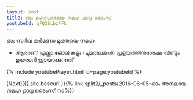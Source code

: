 ```yaml
---
layout: post
title: ഓം മഹദ്‌ധാരയെ നമഹ ൧൦൮ ടൈംസ്
youtubeId: qFQ2BLbzFFk
---
```

 
 
 ഓം സർവ കർമണാ മുക്തയെ നമഹ 
 
 -  ആരാണ് എല്ലാ ജോലികളും (ചുമതലകൾ) പ്രളയത്തിനുശേഷം വീണ്ടും ഉയരാൻ ഇടയാക്കുന്നത് 
 
  
 
  
 
 
 
 
 
 


{% include youtubePlayer.html id=page.youtubeId %}
 
[Next]({{ site.baseurl }}{% link  split2/_posts/2016-06-05-ഓം അനലായ നമഹ ൧൦൮ ടൈംസ്.md%})
 
